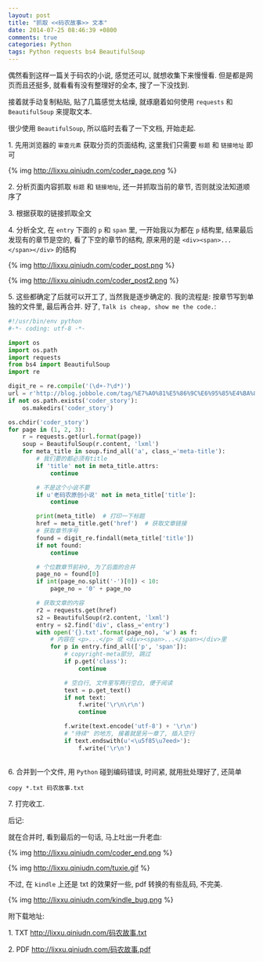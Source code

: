 ```yaml
---
layout: post
title: "抓取 <<码农故事>> 文本"
date: 2014-07-25 08:46:39 +0800
comments: true
categories: Python
tags: Python requests bs4 BeautifulSoup
---
```

偶然看到这样一篇关于码农的小说, 感觉还可以, 就想收集下来慢慢看.
但是都是网页而且还挺多, 就看看有没有整理好的全本, 搜了一下没找到.

接着就手动复制粘贴, 贴了几篇感觉太枯燥, 就琢磨着如何使用 `requests` 和 `BeautifulSoup` 来提取文本.

很少使用 `BeautifulSoup`, 所以临时去看了一下文档, 开始走起.

1\. 先用浏览器的 `审查元素` 获取分页的页面结构, 这里我们只需要 `标题` 和 `链接地址` 即可

{% img http://lixxu.qiniudn.com/coder_page.png %}

<!--more-->

2\. 分析页面内容抓取 `标题` 和 `链接地址`, 还一并抓取当前的章节, 否则就没法知道顺序了

3\. 根据获取的链接抓取全文

4\. 分析全文, 在 `entry` 下面的 `p` 和 `span` 里, 一开始我以为都在 `p` 结构里, 结果最后发现有的章节是空的, 看了下空的章节的结构, 原来用的是 `<div><span>...</span></div>` 的结构

{% img http://lixxu.qiniudn.com/coder_post.png %}

{% img http://lixxu.qiniudn.com/coder_post2.png %}

5\. 这些都确定了后就可以开工了, 当然我是逐步确定的. 我的流程是: 按章节写到单独的文件里, 最后再合并. 好了, `Talk is cheap, show me the code.`:

```python coder_story.py
#!/usr/bin/env python
#-*- coding: utf-8 -*-

import os
import os.path
import requests
from bs4 import BeautifulSoup
import re

digit_re = re.compile('(\d+-?\d*)')
url = r'http://blog.jobbole.com/tag/%E7%A0%81%E5%86%9C%E6%95%85%E4%BA%8B/page/{}/'
if not os.path.exists('coder_story'):
    os.makedirs('coder_story')

os.chdir('coder_story')
for page in (1, 2, 3):
    r = requests.get(url.format(page))
    soup = BeautifulSoup(r.content, 'lxml')
    for meta_title in soup.find_all('a', class_='meta-title'):
        # 我们要的都必须有title
        if 'title' not in meta_title.attrs:
            continue

        # 不是这个小说不要
        if u'老码农原创小说' not in meta_title['title']:
            continue

        print(meta_title)  # 打印一下标题
        href = meta_title.get('href')  # 获取文章链接
        # 获取章节序号
        found = digit_re.findall(meta_title['title'])
        if not found:
            continue

        # 个位数章节前补0, 为了后面的合并
        page_no = found[0]
        if int(page_no.split('-')[0]) < 10:
            page_no = '0' + page_no

        # 获取文章的内容
        r2 = requests.get(href)
        s2 = BeautifulSoup(r2.content, 'lxml')
        entry = s2.find('div', class_='entry')
        with open('{}.txt'.format(page_no), 'w') as f:
            # 内容在 <p>...</p> 或 <div><span>...</span></div>里
            for p in entry.find_all(['p', 'span']):
                # copyright-meta部分, 跳过
                if p.get('class'):
                    continue

                # 空白行, 文件里写两行空白, 便于阅读
                text = p.get_text()
                if not text:
                    f.write('\r\n\r\n')
                    continue

                f.write(text.encode('utf-8') + '\r\n')
                # "待续" 的地方, 接着就是另一章了, 插入空行
                if text.endswith(u'<\u5f85\u7eed>'):
                    f.write('\r\n')
                    
```

6\. 合并到一个文件, 用 `Python` 碰到编码错误, 时间紧, 就用批处理好了, 还简单
```
copy *.txt 码农故事.txt
```

7\. 打完收工.

后记:

就在合并时, 看到最后的一句话, 马上吐出一升老血:

{% img http://lixxu.qiniudn.com/coder_end.png %}

{% img http://lixxu.qiniudn.com/tuxie.gif %}

不过, 在 `kindle` 上还是 txt 的效果好一些, pdf 转换的有些乱码, 不完美.

{% img http://lixxu.qiniudn.com/kindle_bug.png %}

附下载地址:

1\. TXT http://lixxu.qiniudn.com/码农故事.txt

2\. PDF http://lixxu.qiniudn.com/码农故事.pdf

<!--more-->
